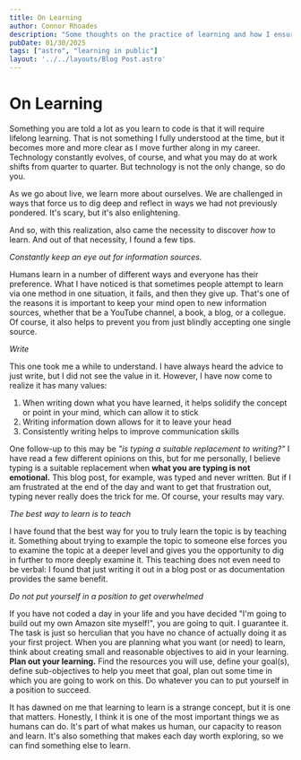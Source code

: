 ```yaml
---
title: On Learning
author: Connor Rhoades
description: "Some thoughts on the practice of learning and how I ensure I am an effective lifelong learner"
pubDate: 01/30/2025
tags: ["astro", "learning in public"]
layout: '../../layouts/Blog Post.astro'
---
```


# On Learning

Something you are told a lot as you learn to code is that it will require lifelong learning. That is not something I fully understood at the time, but it becomes more and more clear as I move further along in my career. Technology constantly evolves, of course, and what you may do at work shifts from quarter to quarter. But technology is not the only change, so do you.

As we go about live, we learn more about ourselves. We are challenged in ways that force us to dig deep and reflect in ways we had not previously pondered. It's scary, but it's also enlightening. 

And so, with this realization, also came the necessity to discover *how* to learn. And out of that necessity, I found a few tips. 

*Constantly keep an eye out for information sources.*

Humans learn in a number of different ways and everyone has their preference. What I have noticed is that sometimes people attempt to learn via one method in one situation, it fails, and then they give up. That's one of the reasons it is important to keep your mind open to new information sources, whether that be a YouTube channel, a book, a blog, or a collegue. Of course, it also helps to prevent you from just blindly accepting one single source. 

*Write*

This one took me a while to understand. I have always heard the advice to just write, but I did not see the value in it. However, I have now come to realize it has many values:
1. When writing down what you have learned, it helps solidify the concept or point in your mind, which can allow it to stick
2. Writing information down allows for it to leave your head
3. Consistently writing helps to improve communication skills

One follow-up to this may be *"is typing a suitable replacement to writing?"* I have read a few different opinions on this, but for me personally, I believe typing is a suitable replacement when **what you are typing is not emotional.** This blog post, for example, was typed and never written. But if I am frustrated at the end of the day and want to get that frustration out, typing never really does the trick for me. Of course, your results may vary. 


*The best way to learn is to teach*

I have found that the best way for you to truly learn the topic is by teaching it. Something about trying to example the topic to someone else forces you to examine the topic at a deeper level and gives you the opportunity to dig in further to more deeply examine it. This teaching does not even need to be verbal: I found that just writing it out in a blog post or as documentation provides the same benefit. 


*Do not put yourself in a position to get overwhelmed*

If you have not coded a day in your life and you have decided "I'm going to build out my own Amazon site myself!", you are going to quit. I guarantee it. The task is just so herculian that you have no chance of actually doing it as your first project. When you are planning what you want (or need) to learn, think about creating small and reasonable objectives to aid in your learning. **Plan out your learning.** Find the resources you will use, define your goal(s), define sub-objectives to help you meet that goal, plan out some time in which you are going to work on this. Do whatever you can to put yourself in a position to succeed. 

It has dawned on me that learning to learn is a strange concept, but it is one that matters. Honestly, I think it is one of the most important things we as humans can do. It's part of what makes us human, our capacity to reason and learn. It's also something that makes each day worth exploring, so we can find something else to learn. 